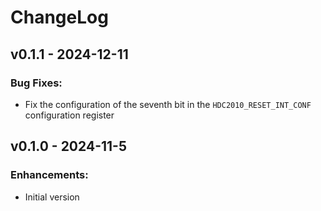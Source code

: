 # ChangeLog

## v0.1.1 - 2024-12-11

### Bug Fixes:

* Fix the configuration of the seventh bit in the ``HDC2010_RESET_INT_CONF`` configuration register

## v0.1.0 - 2024-11-5

### Enhancements:

* Initial version
